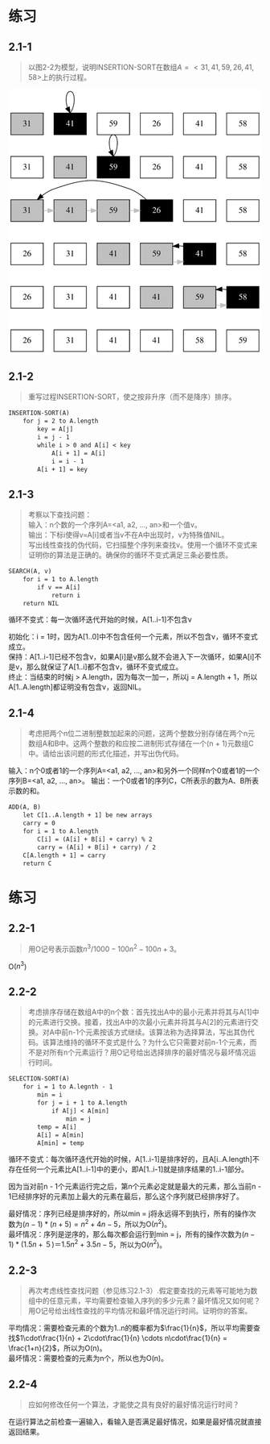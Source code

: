 # 练习

## 2.1-1

> 以图2-2为模型，说明INSERTION-SORT在数组$A=<31, 41, 59, 26, 41, 58>$上的执行过程。

![InsertionSort.svg](https://github.com/shuaitq/IntroductionToAlgorithms/blob/master/Chapter2/InsertionSort.svg)

## 2.1-2

> 重写过程INSERTION-SORT，使之按非升序（而不是降序）排序。

```
INSERTION-SORT(A)
    for j = 2 to A.length
        key = A[j]
        i = j - 1
        while i > 0 and A[i] < key
            A[i + 1] = A[i]
            i = i - 1
        A[i + 1] = key
```

## 2.1-3

> 考察以下查找问题：  
> 输入：n个数的一个序列A=<a1, a2, ..., an>和一个值v。  
> 输出：下标i使得v=A[i]或者当v不在A中出现时，v为特殊值NIL。  
> 写出线性查找的伪代码，它扫描整个序列来查找v。使用一个循环不变式来证明你的算法是正确的。确保你的循环不变式满足三条必要性质。

```
SEARCH(A, v)
    for i = 1 to A.length
        if v == A[i]
            return i
    return NIL
```

循环不变式：每一次循环迭代开始的时候，A[1..i-1]不包含v

初始化：i = 1时，因为A[1..0]中不包含任何一个元素，所以不包含v，循环不变式成立。  
保持：A[1..i-1]已经不包含v，如果A[i]是v那么就不会进入下一次循环，如果A[i]不是v，那么就保证了A[1..i]都不包含v，循环不变式成立。  
终止：当结束的时候j > A.length，因为每次一加一，所以j = A.length + 1，所以A[1..A.length]都证明没有包含v，返回NIL。

## 2.1-4

> 考虑把两个n位二进制整数加起来的问题，这两个整数分别存储在两个n元数组A和B中。这两个整数的和应按二进制形式存储在一个(n + 1)元数组C中。请给出该问题的形式化描述，并写出伪代码。

输入：n个0或者1的一个序列A=<a1, a2, ..., an>和另外一个同样n个0或者1的一个序列B=<a1, a2, ..., an>。
输出：一个0或者1的序列C，C所表示的数为A、B所表示数的和。

```
ADD(A, B)
    let C[1..A.length + 1] be new arrays
    carry = 0
    for i = 1 to A.length
        C[i] = (A[i] + B[i] + carry) % 2
        carry = (A[i] + B[i] + carry) / 2
    C[A.length + 1] = carry
    return C
```

# 练习

## 2.2-1

> 用O记号表示函数$n^{3}/1000-100n^{2}-100n+3$。

O($n^{3}$)

## 2.2-2

> 考虑排序存储在数组A中的n个数：首先找出A中的最小元素并将其与A[1]中的元素进行交换。接着，找出A中的次最小元素并将其与A[2]的元素进行交换。对A中前n-1个元素按该方式继续。该算法称为选择算法，写出其伪代码。该算法维持的循环不变式是什么？为什么它只需要对前n-1个元素，而不是对所有n个元素运行？用O记号给出选择排序的最好情况与最坏情况运行时间。

```
SELECTION-SORT(A)
    for i = 1 to A.legnth - 1
        min = i
        for j = i + 1 to A.length
            if A[j] < A[min]
                min = j
        temp = A[i]
        A[i] = A[min]
        A[min] = temp
```

循环不变式：每次循环迭代开始的时候，A[1..i-1]是排序好的，且A[i..A.length]不存在任何一个元素比A[1..i-1]中的更小，即A[1..i-1]就是排序结果的1..i-1部分。

因为当对前n - 1个元素运行完之后，第n个元素必定就是最大的元素，那么当前n - 1已经排序好的元素加上最大的元素在最后，那么这个序列就已经排序好了。

最好情况：序列已经是排序好的，所以min = j将永远得不到执行，所有的操作次数为$(n - 1) * (n + 5) = n^2 + 4n - 5$，所以为O($n^2$)。  
最坏情况：序列是逆序的，那么每次都会运行到min = j，所有的操作次数为$(n - 1) * (1.5n +５)　＝ 1.5n^2 + 3.5n - 5$，所以为O($n^2$)。

## 2.2-3

> 再次考虑线性查找问题（参见练习2.1-3）.假定要查找的元素等可能地为数组中的任意元素，平均需要检查输入序列的多少元素？最坏情况又如何呢？用O记号给出线性查找的平均情况和最坏情况运行时间。证明你的答案。

平均情况：需要检查元素的个数为1..n的概率都为$\frac{1}{n}$，所以平均需要查找$1\cdot\frac{1}{n} + 2\cdot\frac{1}{n} \cdots n\cdot\frac{1}{n} = \frac{1+n}{2}$，所以为O(n)。  
最坏情况：需要检查的元素为n个，所以也为O(n)。

## 2.2-4

> 应如何修改任何一个算法，才能使之具有良好的最好情况运行时间？

在运行算法之前检查一遍输入，看输入是否满足最好情况，如果是最好情况就直接返回结果。